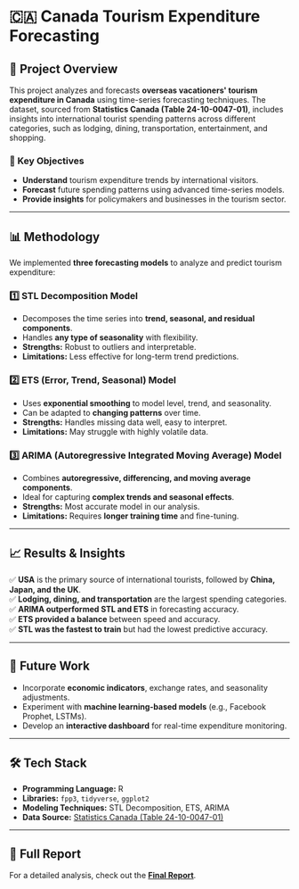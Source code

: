 # 🇨🇦 Canada Tourism Expenditure Forecasting

## 📌 Project Overview  
This project analyzes and forecasts **overseas vacationers' tourism expenditure in Canada** using time-series forecasting techniques. The dataset, sourced from **Statistics Canada (Table 24-10-0047-01)**, includes insights into international tourist spending patterns across different categories, such as lodging, dining, transportation, entertainment, and shopping.

### 🎯 Key Objectives  
- **Understand** tourism expenditure trends by international visitors.  
- **Forecast** future spending patterns using advanced time-series models.  
- **Provide insights** for policymakers and businesses in the tourism sector.  

---

## 📊 Methodology  
We implemented **three forecasting models** to analyze and predict tourism expenditure:

### 1️⃣ STL Decomposition Model  
- Decomposes the time series into **trend, seasonal, and residual components**.
- Handles **any type of seasonality** with flexibility.
- **Strengths:** Robust to outliers and interpretable.
- **Limitations:** Less effective for long-term trend predictions.

### 2️⃣ ETS (Error, Trend, Seasonal) Model  
- Uses **exponential smoothing** to model level, trend, and seasonality.
- Can be adapted to **changing patterns** over time.
- **Strengths:** Handles missing data well, easy to interpret.
- **Limitations:** May struggle with highly volatile data.

### 3️⃣ ARIMA (Autoregressive Integrated Moving Average) Model  
- Combines **autoregressive, differencing, and moving average components**.
- Ideal for capturing **complex trends and seasonal effects**.
- **Strengths:** Most accurate model in our analysis.
- **Limitations:** Requires **longer training time** and fine-tuning.

---

## 📈 Results & Insights  
✅ **USA** is the primary source of international tourists, followed by **China, Japan, and the UK**.  
✅ **Lodging, dining, and transportation** are the largest spending categories.  
✅ **ARIMA outperformed STL and ETS** in forecasting accuracy.  
✅ **ETS provided a balance** between speed and accuracy.  
✅ **STL was the fastest to train** but had the lowest predictive accuracy.  

---

## 🚀 Future Work  
- Incorporate **economic indicators**, exchange rates, and seasonality adjustments.  
- Experiment with **machine learning-based models** (e.g., Facebook Prophet, LSTMs).  
- Develop an **interactive dashboard** for real-time expenditure monitoring.  

---

## 🛠️ Tech Stack  
- **Programming Language:** R  
- **Libraries:** `fpp3`, `tidyverse`, `ggplot2`  
- **Modeling Techniques:** STL Decomposition, ETS, ARIMA  
- **Data Source:** [Statistics Canada (Table 24-10-0047-01)](https://www150.statcan.gc.ca/n1/en/catalogue/24-10-0047-01)  

---

## 📄 Full Report  
For a detailed analysis, check out the **[Final Report](https://github.com/ChuyueCui/Time-Series-Forecasting-Tourism-Expenditure-of-Overseas-Visitors-in-Canada/blob/main/Reports/Final%20report%20Final%20Version%20.pdf)**.
